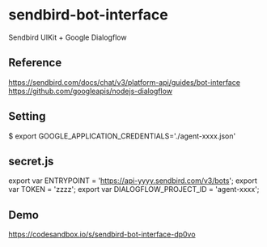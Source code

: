 # sendbird-bot-interface

Sendbird UIKit + Google Dialogflow

## Reference

https://sendbird.com/docs/chat/v3/platform-api/guides/bot-interface
https://github.com/googleapis/nodejs-dialogflow

## Setting

$ export GOOGLE_APPLICATION_CREDENTIALS='./agent-xxxx.json'

## secret.js

export var ENTRYPOINT = 'https://api-yyyy.sendbird.com/v3/bots';
export var TOKEN = 'zzzz';
export var DIALOGFLOW_PROJECT_ID = 'agent-xxxx';

## Demo

https://codesandbox.io/s/sendbird-bot-interface-dp0vo
